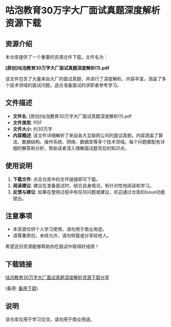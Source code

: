 # 咕泡教育30万字大厂面试真题深度解析资源下载

## 资源介绍

本仓库提供了一个重要的资源文件下载，文件名为：

**[原创]咕泡教育30万字大厂面试真题深度解析(1).pdf**

该文件包含了大量来自大厂的面试真题，并进行了深度解析。内容丰富，涵盖了多个技术领域的面试问题，适合准备面试的求职者参考学习。

## 文件描述

- **文件名**: [原创]咕泡教育30万字大厂面试真题深度解析(1).pdf
- **文件类型**: PDF
- **文件大小**: 约30万字
- **内容概述**: 该文件详细解析了来自各大互联网公司的面试真题，内容涵盖了算法、数据结构、操作系统、网络、数据库等多个技术领域。每个问题都配有详细的解答和分析，帮助读者深入理解面试题背后的知识点。

## 使用说明

1. **下载文件**: 点击仓库中的文件链接即可下载。
2. **阅读建议**: 建议在准备面试时，结合自身情况，有针对性地阅读和学习。
3. **反馈与建议**: 如果在使用过程中有任何问题或建议，欢迎通过仓库的Issue功能提出。

## 注意事项

- 本资源仅供个人学习使用，请勿用于商业用途。
- 请尊重原创，未经允许，请勿转载或分享给他人。

希望这份资源能够帮助你在面试中取得好成绩！

## 下载链接
[咕泡教育30万字大厂面试真题深度解析资源下载分享](https://pan.quark.cn/s/53c3321d41e8) 

(备用: [备用下载](https://pan.baidu.com/s/1E9c5uDlNcjoG5M6_NryQqw?pwd=1234))

## 说明

该仓库仅用于学习交流，请勿用于商业用途。
